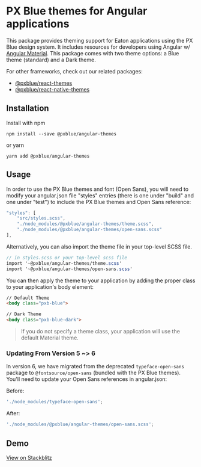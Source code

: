 # PX Blue themes for Angular applications

This package provides theming support for Eaton applications using the PX Blue design system. It includes resources for developers using Angular w/ [Angular Material](https://www.npmjs.com/package/@angular/material). This package comes with two theme options: a Blue theme (standard) and a Dark theme.

For other frameworks, check out our related packages:

-   [@pxblue/react-themes](https://www.npmjs.com/package/@pxblue/react-themes)
-   [@pxblue/react-native-themes](https://www.npmjs.com/package/@pxblue/react-native-themes)

## Installation

Install with npm

```shell
npm install --save @pxblue/angular-themes
```

or yarn

```shell
yarn add @pxblue/angular-themes
```

## Usage

In order to use the PX Blue themes and font (Open Sans), you will need to modify your angular.json file "styles" entries (there is one under "build" and one under "test") to include the PX Blue themes and Open Sans reference:

```js
"styles": [
    "src/styles.scss",
    "./node_modules/@pxblue/angular-themes/theme.scss",
    "./node_modules/@pxblue/angular-themes/open-sans.scss"
],
```

Alternatively, you can also import the theme file in your top-level SCSS file.

```scss
// in styles.scss or your top-level scss file
import '~@pxblue/angular-themes/theme.scss'
import '~@pxblue/angular-themes/open-sans.scss'
```

You can then apply the theme to your application by adding the proper class to your application's body element:

```HTML
// Default Theme
<body class="pxb-blue">

// Dark Theme
<body class="pxb-blue-dark">
```

> If you do not specify a theme class, your application will use the default Material theme.

### Updating From Version 5 ~> 6

In version 6, we have migrated from the deprecated `typeface-open-sans` package to `@fontsource/open-sans` (bundled with the PX Blue themes). You'll need to update your Open Sans references in angular.json:

Before:

```js
'./node_modules/typeface-open-sans';

```

After:

```js
'./node_modules/@pxblue/angular-themes/open-sans.scss';

```

## Demo

[View on Stackblitz](https://stackblitz.com/github/pxblue/angular-showcase-demo/tree/master)
